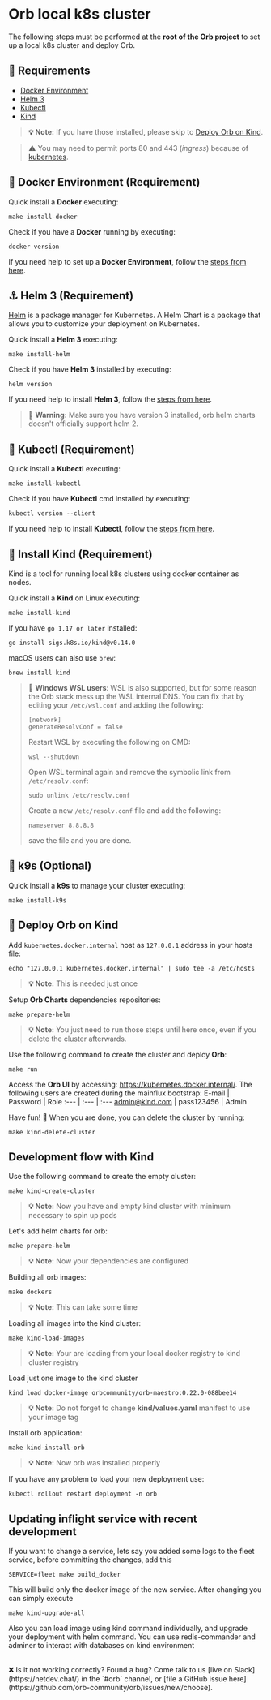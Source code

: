 # Orb local k8s cluster

The following steps must be performed at the **root of the Orb project** to set up a local k8s cluster and deploy Orb.

## 🧱 Requirements

- [Docker Environment](#docker)
- [Helm 3](#helm-3)
- [Kubectl](#kubectl)
- [Kind](#install-kind)

> **💡 Note:** If you have those installed, please skip to [Deploy Orb on Kind](#deploy-orb-kind).

> ⚠️ You may need to permit ports 80 and 443 (_ingress_) because of [kubernetes](https://kubernetes.io/docs/concepts/services-networking/ingress/).

<a name="docker"></a>

## 🐳 Docker Environment (Requirement)

Quick install a **Docker** executing:

```shell
make install-docker
```

Check if you have a **Docker** running by executing:

```shell
docker version
```

If you need help to set up a **Docker Environment**, follow the [steps from here](https://docs.docker.com/engine/install/debian/).

<a name="helm-3"></a>

## ⚓ Helm 3 (Requirement)

[Helm](https://helm.sh/) is a package manager for Kubernetes. A Helm Chart is a package that allows you to customize your deployment on Kubernetes.

Quick install a **Helm 3** executing:

```shell
make install-helm
```

Check if you have **Helm 3** installed by executing:

```shell
helm version
```

If you need help to install **Helm 3**, follow the [steps from here](https://helm.sh/docs/intro/install/).

> 🚨 **Warning:** Make sure you have version 3 installed, orb helm charts doesn't officially support helm 2.

<a name="kubectl"></a>

## 🐋 Kubectl (Requirement)

Quick install a **Kubectl** executing:

```shell
make install-kubectl
```

Check if you have **Kubectl** cmd installed by executing:

```shell
kubectl version --client
```

If you need help to install **Kubectl**, follow the [steps from here](https://kubernetes.io/docs/tasks/tools/).

<a name="install-kind"></a>

## 🚢 Install Kind (Requirement)

Kind is a tool for running local k8s clusters using docker container as nodes.

Quick install a **Kind** on Linux executing:

```shell
make install-kind
```

If you have `go 1.17 or later` installed:

```shell
go install sigs.k8s.io/kind@v0.14.0
```

macOS users can also use `brew`:

```shell
brew install kind
```

> 🚨 **Windows WSL users**: WSL is also supported, but for some reason the Orb stack mess up the WSL internal DNS.
> You can fix that by editing your `/etc/wsl.conf` and adding the following:
>
> ```shell
> [network]
> generateResolvConf = false
> ```
>
> Restart WSL by executing the following on CMD:
>
> ```shell
> wsl --shutdown
> ```
>
> Open WSL terminal again and remove the symbolic link from `/etc/resolv.conf`:
>
> ```shell
> sudo unlink /etc/resolv.conf
> ```
>
> Create a new `/etc/resolv.conf` file and add the following:
>
> ```shell
> nameserver 8.8.8.8
> ```
>
> save the file and you are done.

<a name="kubectl"></a>

## 🐋 k9s (Optional)

Quick install a **k9s** to manage your cluster executing:

```shell
make install-k9s
```

<a name="deploy-orb-kind"></a>

## 🚀 Deploy Orb on Kind

Add `kubernetes.docker.internal` host as `127.0.0.1` address in your hosts file:

```shell
echo "127.0.0.1 kubernetes.docker.internal" | sudo tee -a /etc/hosts
```

> **💡 Note:** This is needed just once

Setup **Orb Charts** dependencies repositories:

```shell
make prepare-helm
```

> **💡 Note:** You just need to run those steps until here once, even if you delete the cluster afterwards.

Use the following command to create the cluster and deploy **Orb**:

```shell
make run
```

Access the **Orb UI** by accessing: https://kubernetes.docker.internal/. The following users are created during the mainflux bootstrap:
E-mail | Password | Role
:--- | :--- | :---
admin@kind.com | pass123456 | Admin

Have fun! 🎉 When you are done, you can delete the cluster by running:

```shell
make kind-delete-cluster
```

## Development flow with Kind

Use the following command to create the empty cluster:

```shell
make kind-create-cluster
```

> **💡 Note:** Now you have and empty kind cluster with minimum necessary to spin up pods

Let's add helm charts for orb:

```shell
make prepare-helm
```

> **💡 Note:** Now your dependencies are configured

Building all orb images:

```shell
make dockers
```

> **💡 Note:** This can take some time

Loading all images into the kind cluster:

```shell
make kind-load-images
```

> **💡 Note:** Your are loading from your local docker registry to kind cluster registry

Load just one image to the kind cluster

```shell
kind load docker-image orbcommunity/orb-maestro:0.22.0-088bee14
```

> **💡 Note:** Do not forget to change **kind/values.yaml** manifest to use your image tag

Install orb application:

```shell
make kind-install-orb
```

> **💡 Note:** Now orb was installed properly

If you have any problem to load your new deployment use:

```shell
kubectl rollout restart deployment -n orb
```

<a name="update-service"></a>

## Updating inflight service with recent development

If you want to change a service, lets say you added some logs to the fleet service, before committing the changes, add this

```shell
SERVICE=fleet make build_docker
```

This will build only the docker image of the new service.
After changing you can simply execute

```shell
make kind-upgrade-all
```

Also you can load image using kind command individually, and upgrade your deployment with helm command. You can use redis-commander and adminer to interact with databases on kind environment

<br>
❌ Is it not working correctly? Found a bug? Come talk to us [live on Slack](https://netdev.chat/) in the `#orb` channel, or [file a GitHub issue here](https://github.com/orb-community/orb/issues/new/choose).

